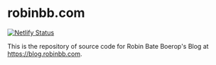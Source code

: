 # robinbb.com

[![Netlify Status](https://api.netlify.com/api/v1/badges/076db2c1-0464-4b61-97d7-72aabee7f436/deploy-status)](https://app.netlify.com/sites/robinbb-blog/deploys)

This is the repository of source code for Robin Bate Boerop's Blog at
<https://blog.robinbb.com>.
